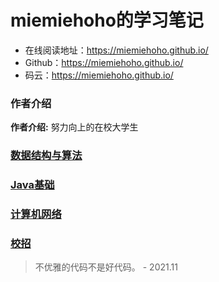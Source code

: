 # miemiehoho的学习笔记

- 在线阅读地址：https://miemiehoho.github.io/
- Github：https://miemiehoho.github.io/
- 码云：https://miemiehoho.github.io/

### 作者介绍

**作者介绍:** 努力向上的在校大学生



### [数据结构与算法](/docs/数据结构&算法/README.md)

### [Java基础](/docs/Java基础/README.md)

### [计算机网络](/docs/计算机网络/README.md)

### [校招](/docs/校招/README.md)





> 不优雅的代码不是好代码。	- 2021.11

